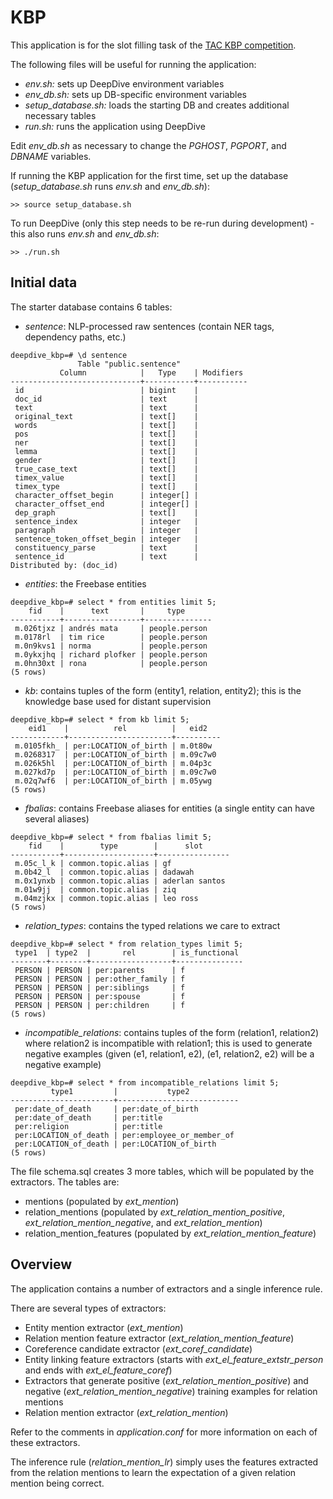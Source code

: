KBP
===

This application is for the slot filling task of the 
[TAC KBP competition](http://www.nist.gov/tac/2014/KBP/).

The following files will be useful for running the application:
- *env.sh:* sets up DeepDive environment variables
- *env_db.sh:* sets up DB-specific environment variables
- *setup_database.sh:* loads the starting DB and creates additional necessary tables
- *run.sh:* runs the application using DeepDive

Edit *env_db.sh* as necessary to change the *PGHOST*, *PGPORT*, and *DBNAME* variables.

If running the KBP application for the first time, set up the database (*setup_database.sh* runs *env.sh* and *env_db.sh*):
```
>> source setup_database.sh
```

To run DeepDive (only this step needs to be re-run during development) - this also runs *env.sh* and *env_db.sh*:
```
>> ./run.sh
```


Initial data
----

The starter database contains 6 tables:
- *sentence*: NLP-processed raw sentences (contain NER tags, dependency paths, etc.)
```
deepdive_kbp=# \d sentence
               Table "public.sentence"
           Column            |   Type    | Modifiers 
-----------------------------+-----------+-----------
 id                          | bigint    | 
 doc_id                      | text      | 
 text                        | text      | 
 original_text               | text[]    | 
 words                       | text[]    | 
 pos                         | text[]    | 
 ner                         | text[]    | 
 lemma                       | text[]    | 
 gender                      | text[]    | 
 true_case_text              | text[]    | 
 timex_value                 | text[]    | 
 timex_type                  | text[]    | 
 character_offset_begin      | integer[] | 
 character_offset_end        | integer[] | 
 dep_graph                   | text[]    | 
 sentence_index              | integer   | 
 paragraph                   | integer   | 
 sentence_token_offset_begin | integer   | 
 constituency_parse          | text      | 
 sentence_id                 | text      | 
Distributed by: (doc_id)
```

- *entities*: the Freebase entities
```
deepdive_kbp=# select * from entities limit 5;
    fid    |      text       |     type      
-----------+-----------------+---------------
 m.026tjxz | andrés mata     | people.person
 m.0178rl  | tim rice        | people.person
 m.0n9kvs1 | norma           | people.person
 m.0ykxjhq | richard plofker | people.person
 m.0hn30xt | rona            | people.person
(5 rows)
```

- *kb*: contains tuples of the form (entity1, relation, entity2); this is the knowledge base used for distant supervision
```
deepdive_kbp=# select * from kb limit 5;
    eid1    |          rel          |   eid2   
------------+-----------------------+----------
 m.0105fkh_ | per:LOCATION_of_birth | m.0t80w
 m.0268317  | per:LOCATION_of_birth | m.09c7w0
 m.026k5hl  | per:LOCATION_of_birth | m.04p3c
 m.027kd7p  | per:LOCATION_of_birth | m.09c7w0
 m.02q7wf6  | per:LOCATION_of_birth | m.05ywg
(5 rows)
```

- *fbalias*: contains Freebase aliases for entities (a single entity can have several aliases)
```
deepdive_kbp=# select * from fbalias limit 5;
    fid    |        type        |      slot      
-----------+--------------------+----------------
 m.05c_l_k | common.topic.alias | gf
 m.0b42_l  | common.topic.alias | dadawah
 m.0x1ynxb | common.topic.alias | aderlan santos
 m.01w9jj  | common.topic.alias | ziq
 m.04mzjkx | common.topic.alias | leo ross
(5 rows)
```

- *relation_types*: contains the typed relations we care to extract
```
deepdive_kbp=# select * from relation_types limit 5;
 type1  | type2  |       rel        | is_functional 
--------+--------+------------------+---------------
 PERSON | PERSON | per:parents      | f
 PERSON | PERSON | per:other_family | f
 PERSON | PERSON | per:siblings     | f
 PERSON | PERSON | per:spouse       | f
 PERSON | PERSON | per:children     | f
(5 rows)
```

- *incompatible_relations*: contains tuples of the form (relation1, relation2) where relation2 is incompatible with relation1; this is used to generate negative examples (given (e1, relation1, e2), (e1, relation2, e2) will be a negative example)
```
deepdive_kbp=# select * from incompatible_relations limit 5;
         type1         |           type2           
-----------------------+---------------------------
 per:date_of_death     | per:date_of_birth
 per:date_of_death     | per:title
 per:religion          | per:title
 per:LOCATION_of_death | per:employee_or_member_of
 per:LOCATION_of_death | per:LOCATION_of_birth
(5 rows)
```

The file schema.sql creates 3 more tables, which will be populated by the extractors. The tables are:
- mentions (populated by *ext_mention*)
- relation_mentions (populated by *ext_relation_mention_positive*, *ext_relation_mention_negative*, and *ext_relation_mention*)
- relation_mention_features (populated by *ext_relation_mention_feature*)


Overview
----

The application contains a number of extractors and a single inference rule.

There are several types of extractors:
- Entity mention extractor (*ext_mention*)
- Relation mention feature extractor (*ext_relation_mention_feature*)
- Coreference candidate extractor (*ext_coref_candidate*)
- Entity linking feature extractors (starts with *ext_el_feature_extstr_person* and ends with *ext_el_feature_coref*)
- Extractors that generate positive (*ext_relation_mention_positive*) and negative (*ext_relation_mention_negative*) training examples for relation mentions
- Relation mention extractor (*ext_relation_mention*)

Refer to the comments in *application.conf* for more information on each of these extractors.

The inference rule (*relation_mention_lr*) simply uses the features extracted from the relation mentions to learn the expectation of a given relation mention being correct.